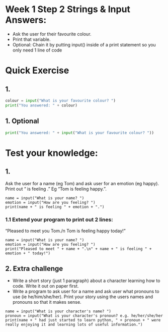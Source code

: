 # Week 1 Step 2 Strings & Input Answers:
* Ask the user for their favourite colour.
* Print that variable.
* Optional: Chain it by putting input() inside of a print statement so you only need 1 line of code

# Quick Exercise
## 1.
```python
colour = input("What is your favourite colour? ")
print("You answered: " + colour)
```

## 1. Optional
```python
print("You answered: " + input("What is your favourite colour? "))
```

# Test your knowledge:
## 1.
Ask the user for a name (eg Tom) and ask user for an emotion (eg happy).  Print out “<name> is feeling <emotion>.”  Eg “Tom is feeling happy.”.
```
name = input("What is your name? ")
emotion = input("How are you feeling? ")
print(name + " is feeling " + emotion + ".")
```

### 1.1 Extend your program to print out 2 lines:
“Pleased to meet you Tom./n Tom is feeling happy today!”
```
name = input("What is your name? ")
emotion = input("How are you feeling? ")
print("Pleased to meet " + name + ".\n" + name + " is feeling " + emotion + " today!")
```

## 2. Extra challenge
* Write a short story (just 1 paragraph) about a character learning how to code. Write it out on paper first.
* Write a program to ask user for a name and ask user what pronouns to use (ie he/him/she/her).  Print your story using the users names and pronouns so that it makes sense.
```
name = input("What is your character's name? ")
pronoun = input("What is your character's pronoun? e.g. he/her/she/her
print(name + " had just started to learn python, " + pronoun + " were really enjoying it and learning lots of useful information.")
```